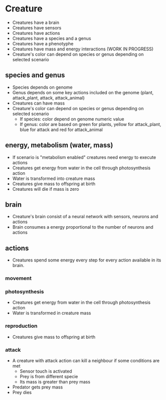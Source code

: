 # Creature

- Creatures have a brain
- Creatures have sensors
- Creatures have actions
- Creatures have a species and a genus 
- Creatures have a phenotyphe
- Creatures have mass and energy interactions (WORK IN PROGRESS)
- Creature's color can depend on species or genus depending on selected scenario



## species and genus

- Species depends on genome
- Genus depends on some key actions included on the genome (plant, attack_plant, attack, attack_animal)
- Creatures can have mass
- Creature's color can depend on species or genus depending on selected scenario
    - If species: color depend on genome numeric value
    - If genus: color are based on green for plants, yellow for attack_plant, blue for attack and red for attack_animal



## energy, metabolism (water, mass)

- If scenario is "metabolism enabled" creatures need energy to execute actions
- Creatures get energy from water in the cell through photosynthesis action
- Water is transformed into creature mass
- Creatures give mass to offspring at birth
- Creatures will die if mass is zero

## brain

- Creature's brain consist of a neural network with sensors, neurons and actions
- Brain consumes a energy proportional to the number of neurons and actions

## actions

- Creatures spend some energy every step for every action available in its brain.

### movement

### photosynthesis
- Creatures get energy from water in the cell through photosynthesis action
- Water is transformed in creature mass

### reproduction
- Creatures give mass to offspring at birth

### attack
- A creature with attack action can kill a neighbour if some conditions are met
    - Sensor touch is activated
    - Prey is from different specie
    - Its mass is greater than prey mass
- Predator gets prey mass
- Prey dies

### 